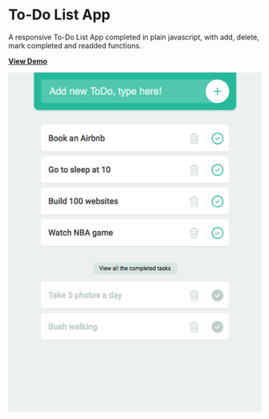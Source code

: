 # To-Do List App
A responsive To-Do List App completed in plain javascript, with add, delete, mark completed and readded functions. 

[**View Demo**](https://chinyi3005.github.io/100websites/24-todolist)

![Temperature Converter](./demo-todolist.png)
